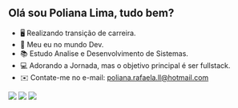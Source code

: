 ## Olá sou Poliana Lima, tudo bem?

- 🖥️ Realizando transição de carreira.
- 🧠 Meu eu no mundo Dev.
- 📚 Estudo Analise e  Desenvolvimento de Sistemas.
- 💻 Adorando a Jornada, mas o objetivo principal é ser fullstack.
- ✉️ Contate-me no e-mail: poliana.rafaela.ll@hotmail.com

<div> 
  <a href="https://www.instagram.com/poliana_llima/" target="_blank"><img src="https://img.shields.io/badge/-Instagram-%23E4405F?style=for-the-badge&logo=instagram&logoColor=white" target="_blank"></a>
  <a href = "mailto:pliralima@gmail.com"><img src="https://img.shields.io/badge/-Gmail-%23333?style=for-the-badge&logo=gmail&logoColor=white" target="_blank"></a>
  <a href="https://www.linkedin.com/in/polianallima/" target="_blank"><img src="https://img.shields.io/badge/-LinkedIn-%230077B5?style=for-the-badge&logo=linkedin&logoColor=white" target="_blank"></a> 
 
</div>
